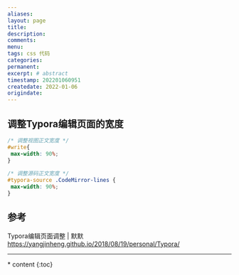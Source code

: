 ```yaml
---
aliases:
layout: page
title:
description:
comments:
menu:
tags: css 代码
categories:
permanent: 
excerpt: # abstract
timestamp: 202201060951
createdate: 2022-01-06
origindate: 
---
```


## 调整Typora编辑页面的宽度

```css
/* 调整视图正文宽度 */  
#write{  
 max-width: 90%;  
}  
  
/* 调整源码正文宽度 */  
#typora-source .CodeMirror-lines {  
 max-width: 90%;  
}
```

## 参考
Typora编辑页面调整 | 默默
https://yangjinheng.github.io/2018/08/19/personal/Typora/


---
<nav class="toc-fixed" markdown="1">
  * content
  {:toc}
</nav>


